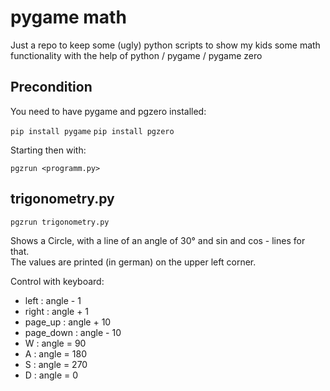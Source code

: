 # pygame math

Just a repo to keep some (ugly) python scripts to show my kids some math functionality with the help of python / pygame / pygame zero

## Precondition 

You need to have pygame and pgzero installed: 

```pip install pygame```
```pip install pgzero```

Starting then with:

```pgzrun <programm.py>```


## trigonometry.py

```pgzrun trigonometry.py```


Shows a Circle, with a line of an angle of 30° and sin and cos - lines for that.   
The values are printed (in german) on the upper left corner.   

Control with keyboard:
* left : angle - 1
* right : angle + 1
* page_up : angle + 10
* page_down :  angle - 10
* W : angle = 90
* A : angle = 180
* S : angle = 270
* D : angle = 0


